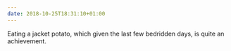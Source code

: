```yaml
---
date: 2018-10-25T18:31:10+01:00
---
```


Eating a jacket potato, which given the last few bedridden days, is quite an achievement.
